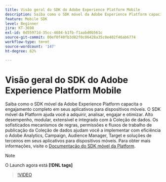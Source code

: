 ```yaml
---
title: Visão geral do SDK do Adobe Experience Platform Mobile
description: Saiba como o SDK móvel da Adobe Experience Platform capacita o engajamento completo em seus aplicativos para dispositivos móveis. O SDK móvel da Platform ajuda você a adquirir, analisar, engajar e otimizar. Alto desempenho, modular, extensível e integrado com à Coleção de dados. Os sofisticados mecanismos de regras, permissões e fluxos de trabalho de publicação da Coleção de dados ajudam você a implementar com eficiência o Adobe Analytics, Campaign, Audience Manager, Target e soluções de terceiros em seus aplicativos para dispositivos móveis.
feature: Mobile SDK
level: Beginner
jira: KT-3698
exl-id: 0d55971d-35cc-4684-b1fb-f1aabd0b561c
source-git-commit: 00ef0f40fb3d82f0c06428a35c0e402f46ab6774
workflow-type: tm+mt
source-wordcount: '147'
ht-degree: 82%

---
```


# Visão geral do SDK do Adobe Experience Platform Mobile

Saiba como o SDK móvel da Adobe Experience Platform capacita o engajamento completo em seus aplicativos para dispositivos móveis. O SDK móvel da Platform ajuda você a adquirir, analisar, engajar e otimizar. Alto desempenho, modular, extensível e integrado com à Coleção de dados. Os sofisticados mecanismos de regras, permissões e fluxos de trabalho de publicação da Coleção de dados ajudam você a implementar com eficiência o Adobe Analytics, Campaign, Audience Manager, Target e soluções de terceiros em seus aplicativos para dispositivos móveis. Para obter mais informações, visite o [Documentação do SDK móvel da Platform](https://developer.adobe.com/client-sdks/documentation/).

>[!NOTE]
>
> O Launch agora está **[!DNL tags]**

>[!VIDEO](https://video.tv.adobe.com/v/28948?learn=on)
